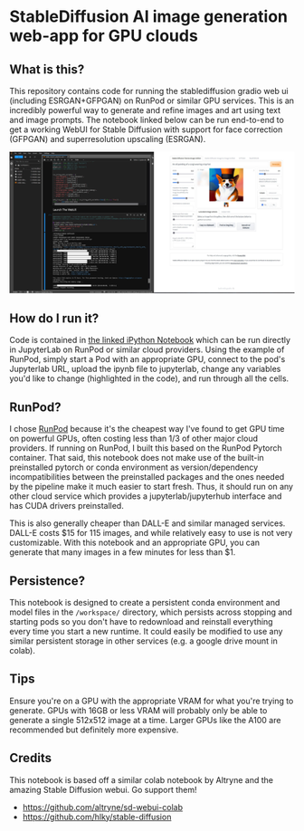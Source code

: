 # StableDiffusion AI image generation web-app for GPU clouds
## What is this?
This repository contains code for running the stablediffusion gradio web ui (including ESRGAN+GFPGAN) on RunPod or similar GPU services. This is an incredibly powerful way to generate and refine images and art using text and image prompts. The notebook linked below can be run end-to-end to get a working WebUI for Stable Diffusion with support for face correction (GFPGAN) and superresolution upscaling (ESRGAN).

![Screenshot of the webUI running](sd_webgui_runpod_screenshot.jpg)

## How do I run it?
Code is contained in [the linked iPython Notebook](stablediffusion_runpod_adapted_webgui.ipynb) which can be run directly in JupyterLab on RunPod or similar cloud providers. Using the example of RunPod, simply start a Pod with an appropriate GPU, connect to the pod's Jupyterlab URL, upload the ipynb file to jupyterlab, change any variables you'd like to change (highlighted in the code), and run through all the cells. 

## RunPod?
I chose [RunPod](https://www.runpod.io) because it's the cheapest way I've found to get GPU time on powerful GPUs, often costing less than 1/3 of other major cloud providers. If running on RunPod, I built this based on the RunPod Pytorch container. That said, this notebook does not make use of the built-in preinstalled pytorch or conda environment as version/dependency incompatibilities between the preinstalled packages and the ones needed by the pipeline make it much easier to start fresh. Thus, it should run on any other cloud service which provides a jupyterlab/jupyterhub interface and has CUDA drivers preinstalled.

This is also generally cheaper than DALL-E and similar managed services. DALL-E costs $15 for 115 images, and while relatively easy to use is not very customizable. With this notebook and an appropriate GPU, you can generate that many images in a few minutes for less than $1.

## Persistence?
This notebook is designed to create a persistent conda environment and model files in the `/workspace/` directory, which persists across stopping and starting pods so you don't have to redownload and reinstall everything every time you start a new runtime. It could easily be modified to use any similar persistent storage in other services (e.g. a google drive mount in colab).

## Tips
Ensure you're on a GPU with the appropriate VRAM for what you're trying to generate. GPUs with 16GB or less VRAM will probably only be able to generate a single 512x512 image at a time. Larger GPUs like the A100 are recommended but definitely more expensive.

## Credits
This notebook is based off a similar colab notebook by Altryne and the amazing Stable Diffusion webui. Go support them!
- https://github.com/altryne/sd-webui-colab
- https://github.com/hlky/stable-diffusion

